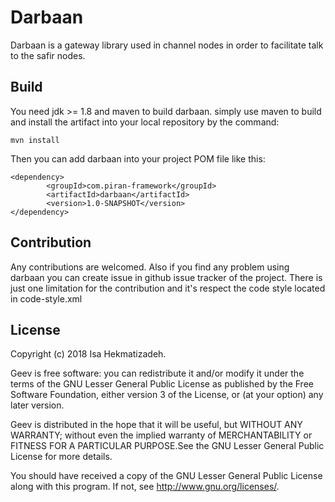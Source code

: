 # Darbaan
Darbaan is a gateway library used in channel nodes in order to facilitate talk to the safir nodes.

## Build
You need jdk >= 1.8 and maven to build darbaan. simply use maven to build and install the artifact 
into your local repository by the command:
```
mvn install
```
Then you can add darbaan into your project POM file like this:
```
<dependency>
        <groupId>com.piran-framework</groupId>
        <artifactId>darbaan</artifactId>
        <version>1.0-SNAPSHOT</version>
</dependency>
```

## Contribution
Any contributions are welcomed. Also if you find any problem using darbaan you can create issue in 
github issue tracker of the project. There is just one limitation for the contribution and it's 
respect the code style located in code-style.xml

## License
Copyright (c) 2018 Isa Hekmatizadeh.

Geev is free software: you can redistribute it and/or modify it under the terms of the GNU Lesser 
General Public License as published by the Free Software Foundation, either version 3 of the 
License, or (at your option) any later version.

Geev is distributed in the hope that it will be useful, but WITHOUT ANY WARRANTY; without even the
implied warranty of MERCHANTABILITY or FITNESS FOR A PARTICULAR PURPOSE.See the GNU Lesser General 
Public License for more details.

You should have received a copy of the GNU Lesser General Public License
along with this program.  If not, see <http://www.gnu.org/licenses/>.
